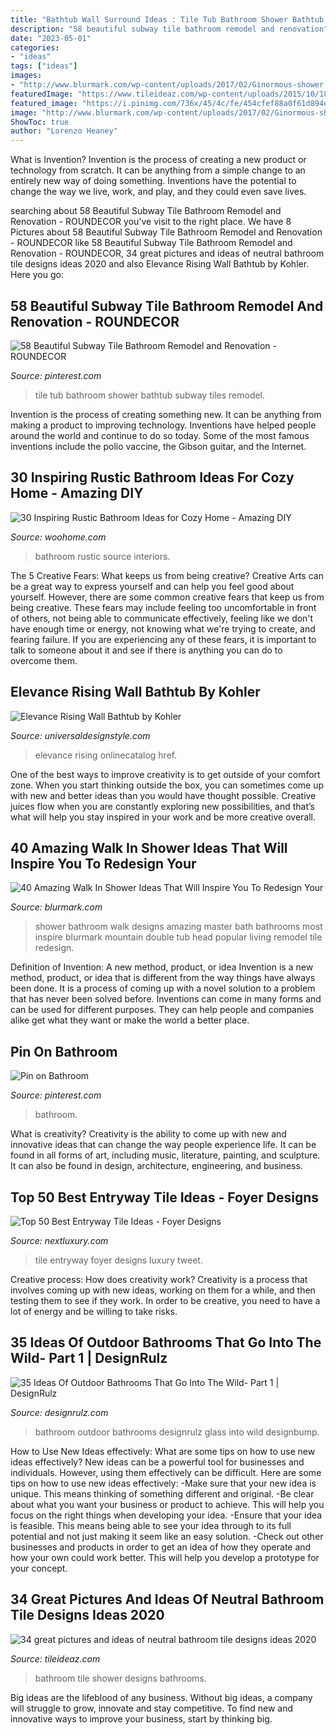 ```yaml
---
title: "Bathtub Wall Surround Ideas : Tile Tub Bathroom Shower Bathtub Subway Tiles Remodel"
description: "58 beautiful subway tile bathroom remodel and renovation"
date: "2023-05-01"
categories:
- "ideas"
tags: ["ideas"]
images:
- "http://www.blurmark.com/wp-content/uploads/2017/02/Ginormous-shower.jpg"
featuredImage: "https://www.tileideaz.com/wp-content/uploads/2015/10/18.jpg"
featured_image: "https://i.pinimg.com/736x/45/4c/fe/454cfef88a0f61d894ea03bd4a5f8655.jpg"
image: "http://www.blurmark.com/wp-content/uploads/2017/02/Ginormous-shower.jpg"
ShowToc: true
author: "Lorenzo Heaney"
---
```



What is Invention?
Invention is the process of creating a new product or technology from scratch. It can be anything from a simple change to an entirely new way of doing something. Inventions have the potential to change the way we live, work, and play, and they could even save lives.

	

		
searching about 58 Beautiful Subway Tile Bathroom Remodel and Renovation - ROUNDECOR you've visit to the right place. We have 8 Pictures about 58 Beautiful Subway Tile Bathroom Remodel and Renovation - ROUNDECOR like 58 Beautiful Subway Tile Bathroom Remodel and Renovation - ROUNDECOR, 34 great pictures and ideas of neutral bathroom tile designs ideas 2020 and also Elevance Rising Wall Bathtub by Kohler. Here you go:
		
    
## 58 Beautiful Subway Tile Bathroom Remodel And Renovation - ROUNDECOR

<img loading=lazy src="https://i.pinimg.com/736x/af/14/39/af14399e483a3a16581f080c6cda7d32.jpg" onerror="this.onerror=null;this.src='https://tse3.mm.bing.net/th?id=OIP.b9WBuYPu35w02Ec0MQZ-bQHaLK&amp;pid=15.1';" alt="58 Beautiful Subway Tile Bathroom Remodel and Renovation - ROUNDECOR">

_Source: pinterest.com_

>tile tub bathroom shower bathtub subway tiles remodel. 

	

Invention is the process of creating something new. It can be anything from making a product to improving technology. Inventions have helped people around the world and continue to do so today. Some of the most famous inventions include the polio vaccine, the Gibson guitar, and the Internet.

    
## 30 Inspiring Rustic Bathroom Ideas For Cozy Home - Amazing DIY

<img loading=lazy src="https://www.woohome.com/wp-content/uploads/2014/06/rustic-bathroom-ideas-28.jpg" onerror="this.onerror=null;this.src='https://tse1.mm.bing.net/th?id=OIP.KRF0NzmXE8lJS5WZQKX__wHaLH&amp;pid=15.1';" alt="30 Inspiring Rustic Bathroom Ideas for Cozy Home - Amazing DIY">

_Source: woohome.com_

>bathroom rustic source interiors. 

	

The 5 Creative Fears: What keeps us from being creative?
Creative Arts can be a great way to express yourself and can help you feel good about yourself. However, there are some common creative fears that keep us from being creative. These fears may include feeling too uncomfortable in front of others, not being able to communicate effectively, feeling like we don't have enough time or energy, not knowing what we're trying to create, and fearing failure. If you are experiencing any of these fears, it is important to talk to someone about it and see if there is anything you can do to overcome them.

    
## Elevance Rising Wall Bathtub By Kohler

<img loading=lazy src="https://www.universaldesignstyle.com/wp-content/uploads/2012/02/aab15361.jpg" onerror="this.onerror=null;this.src='https://tse2.mm.bing.net/th?id=OIP.gctYRUj4J019BOOfpn8mwgHaLH&amp;pid=15.1';" alt="Elevance Rising Wall Bathtub by Kohler">

_Source: universaldesignstyle.com_

>elevance rising onlinecatalog href. 

	

One of the best ways to improve creativity is to get outside of your comfort zone. When you start thinking outside the box, you can sometimes come up with new and better ideas than you would have thought possible. Creative juices flow when you are constantly exploring new possibilities, and that’s what will help you stay inspired in your work and be more creative overall.

    
## 40 Amazing Walk In Shower Ideas That Will Inspire You To Redesign Your

<img loading=lazy src="http://www.blurmark.com/wp-content/uploads/2017/02/Ginormous-shower.jpg" onerror="this.onerror=null;this.src='https://tse3.mm.bing.net/th?id=OIP.JzAeUEwbqxS_fqgBdVyyKgHaLH&amp;pid=15.1';" alt="40 Amazing Walk In Shower Ideas That Will Inspire You To Redesign Your">

_Source: blurmark.com_

>shower bathroom walk designs amazing master bath bathrooms most inspire blurmark mountain double tub head popular living remodel tile redesign. 

	

Definition of Invention: A new method, product, or idea
Invention is a new method, product, or idea that is different from the way things have always been done. It is a process of coming up with a novel solution to a problem that has never been solved before. Inventions can come in many forms and can be used for different purposes. They can help people and companies alike get what they want or make the world a better place.

    
## Pin On Bathroom

<img loading=lazy src="https://i.pinimg.com/736x/45/4c/fe/454cfef88a0f61d894ea03bd4a5f8655.jpg" onerror="this.onerror=null;this.src='https://tse4.mm.bing.net/th?id=OIP.anQyvdMN3B3FUom7-sAfEwHaLH&amp;pid=15.1';" alt="Pin on Bathroom">

_Source: pinterest.com_

>bathroom. 

	

What is creativity?
Creativity is the ability to come up with new and innovative ideas that can change the way people experience life. It can be found in all forms of art, including music, literature, painting, and sculpture. It can also be found in design, architecture, engineering, and business.

    
## Top 50 Best Entryway Tile Ideas - Foyer Designs

<img loading=lazy src="http://nextluxury.com/wp-content/uploads/luxury-entryway-tile-ideas.jpg" onerror="this.onerror=null;this.src='https://tse2.mm.bing.net/th?id=OIP.TkNA09W-edTIu2Zoj_G8cwAAAA&amp;pid=15.1';" alt="Top 50 Best Entryway Tile Ideas - Foyer Designs">

_Source: nextluxury.com_

>tile entryway foyer designs luxury tweet. 

	

Creative process: How does creativity work?
Creativity is a process that involves coming up with new ideas, working on them for a while, and then testing them to see if they work. In order to be creative, you need to have a lot of energy and be willing to take risks.

    
## 35 Ideas Of Outdoor Bathrooms That Go Into The Wild- Part 1 | DesignRulz

<img loading=lazy src="http://cdn.designrulz.com/wp-content/uploads/2014/07/outdoor-bathroom-designrulz-28.jpg" onerror="this.onerror=null;this.src='https://tse3.mm.bing.net/th?id=OIP.d5DgHJUUd3ORZoMOanqtaAHaJ4&amp;pid=15.1';" alt="35 Ideas Of Outdoor Bathrooms That Go Into The Wild- Part 1 | DesignRulz">

_Source: designrulz.com_

>bathroom outdoor bathrooms designrulz glass into wild designbump. 

	

How to Use New Ideas effectively: What are some tips on how to use new ideas effectively?
New ideas can be a powerful tool for businesses and individuals. However, using them effectively can be difficult. Here are some tips on how to use new ideas effectively: 
-Make sure that your new idea is unique. This means thinking of something different and original. 
-Be clear about what you want your business or product to achieve. This will help you focus on the right things when developing your idea. 
-Ensure that your idea is feasible. This means being able to see your idea through to its full potential and not just making it seem like an easy solution. 
-Check out other businesses and products in order to get an idea of how they operate and how your own could work better. This will help you develop a prototype for your concept.

    
## 34 Great Pictures And Ideas Of Neutral Bathroom Tile Designs Ideas 2020

<img loading=lazy src="https://www.tileideaz.com/wp-content/uploads/2015/10/18.jpg" onerror="this.onerror=null;this.src='https://tse3.mm.bing.net/th?id=OIP.6V6HMm7Uh-fiTaO54UScDADhEs&amp;pid=15.1';" alt="34 great pictures and ideas of neutral bathroom tile designs ideas 2020">

_Source: tileideaz.com_

>bathroom tile shower designs bathrooms. 

	

Big ideas are the lifeblood of any business. Without big ideas, a company will struggle to grow, innovate and stay competitive. To find new and innovative ways to improve your business, start by thinking big.

